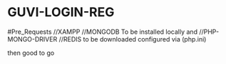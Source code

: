 # GUVI-LOGIN-REG

#Pre_Requests
//XAMPP
//MONGODB
To be installed locally and
//PHP-MONGO-DRIVER
//REDIS
to be downloaded configured via (php.ini)

then good to go
